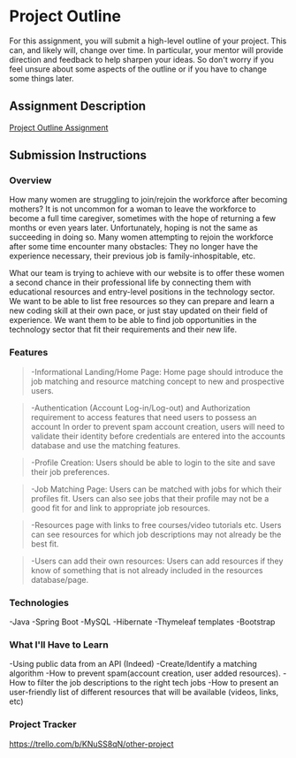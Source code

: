 # Project Outline
For this assignment, you will submit a high-level outline of your project. This can, and likely will, change over time. In particular, your mentor will provide direction and feedback to help sharpen your ideas. So don't worry if you feel unsure about some aspects of the outline or if you have to change some things later.

## Assignment Description
[Project Outline Assignment](https://education.launchcode.org/liftoff/modules/assignments/project-outline)

## Submission Instructions

### Overview
How many women are struggling to join/rejoin the workforce after becoming mothers? It is not uncommon for a woman to leave the workforce to become a full time caregiver, sometimes with the hope of returning a few months or even years later. Unfortunately, hoping is not the same as succeeding in doing so. Many women attempting to rejoin the workforce after some time encounter many obstacles: They no longer have the experience necessary, their previous job is family-inhospitable, etc.  

What our team is trying to achieve with our website is to offer these women a second chance in their professional life by connecting them with educational resources and entry-level positions in the technology sector. We want to be able to list free resources so they can prepare and learn a new coding skill at their own pace, or just stay updated on their field of experience. We want them to be able to find job opportunities in the technology sector that fit their requirements and their new life. 


### Features

>-Informational Landing/Home Page:
    Home page should introduce the job matching and resource matching concept to new and prospective users. 

>-Authentication (Account Log-in/Log-out) and Authorization requirement to access features that need users to possess an account
    In order to prevent spam account creation, users will need to validate their identity before credentials are entered into the accounts database and use the matching features.

>-Profile Creation:
    Users should be able to login to the site and save their job preferences. 

>-Job Matching Page:
    Users can be matched with jobs for which their profiles fit. Users can also see jobs that their profile may not be a good fit for and link to appropriate job resources.

>-Resources page with links to free courses/video tutorials etc.
    Users can see resources for which job descriptions may not already be the best fit.


>-Users can add their own resources:
    Users can add resources if they know of something that is not already included in the resources database/page.

### Technologies
-Java
-Spring Boot
-MySQL
-Hibernate
-Thymeleaf templates
-Bootstrap


### What I'll Have to Learn
-Using public data from an API (Indeed)
-Create/Identify a matching algorithm
-How to prevent spam(account creation, user added resources).
-How to filter the job descriptions to the right tech jobs
-How to present an user-friendly list of different resources that will be available (videos, links, etc)

### Project Tracker
https://trello.com/b/KNuSS8qN/other-project

